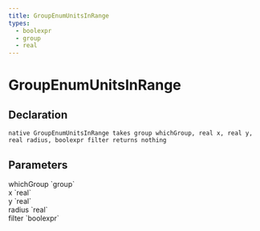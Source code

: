 ```yaml
---
title: GroupEnumUnitsInRange
types:
  - boolexpr
  - group
  - real
---
```


# GroupEnumUnitsInRange

## Declaration

```
native GroupEnumUnitsInRange takes group whichGroup, real x, real y, real radius, boolexpr filter returns nothing
```

## Parameters
<dl>
  <dt>whichGroup `group`</dt>
  <dd></dd>

  <dt>x `real`</dt>
  <dd></dd>

  <dt>y `real`</dt>
  <dd></dd>

  <dt>radius `real`</dt>
  <dd></dd>

  <dt>filter `boolexpr`</dt>
  <dd></dd>
</dl>